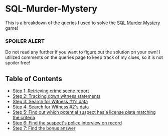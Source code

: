 # SQL-Murder-Mystery
This is a breakdown of the queries I used to solve the [SQL Murder Mystery](https://mystery.knightlab.com/) game!

### SPOILER ALERT
Do not read any further if you want to figure out the solution on your own! I utilized comments on the queries page to keep track of my clues, so it is not spoiler free!

## Table of Contents

 - [Step 1: Retrieving crime scene report](Step-by-Step.md#step-1)
 - [Step 2: Tracking down witness statements](./path/to/step-by-step.md#step-2)
 - [Step 3: Search for Witness #1's data](./path/to/step-by-step.md#step-3)
 - [Step 4: Search for Witness #2's data](./path/to/step-by-step.md#step-4)
 - [Step 5: Find out which potential suspect has a license plate matching the criteria](./path/to/step-by-step.md#step-5)
 - [Step 6: Find the suspect's police interview on record](./path/to/step-by-step.md#step-6)
 - [Step 7: Find the bonus answer](./path/to/step-by-step.md#step-7)
